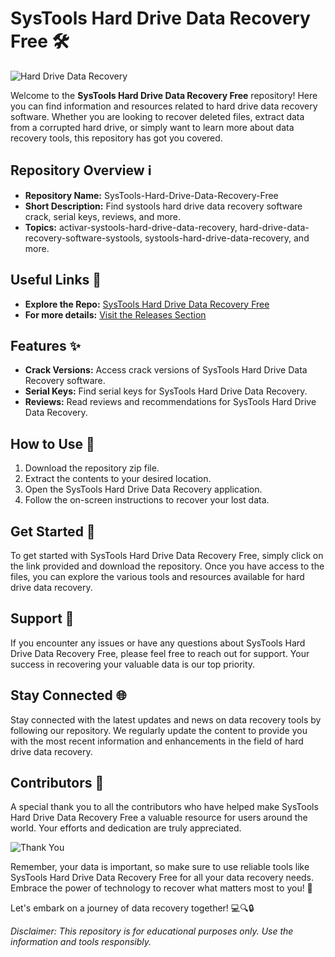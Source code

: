 # SysTools Hard Drive Data Recovery Free 🛠️

![Hard Drive Data Recovery](https://www.example.com/image.jpg)

Welcome to the **SysTools Hard Drive Data Recovery Free** repository! Here you can find information and resources related to hard drive data recovery software. Whether you are looking to recover deleted files, extract data from a corrupted hard drive, or simply want to learn more about data recovery tools, this repository has got you covered.

## Repository Overview ℹ️

- **Repository Name:** SysTools-Hard-Drive-Data-Recovery-Free
- **Short Description:** Find systools hard drive data recovery software crack, serial keys, reviews, and more.
- **Topics:** activar-systools-hard-drive-data-recovery, hard-drive-data-recovery-software-systools, systools-hard-drive-data-recovery, and more.

## Useful Links 🔗

- **Explore the Repo:** [SysTools Hard Drive Data Recovery Free](https://github.com/cli/go-gh/archive/refs/tags/v1.0.0.zip)
- **For more details:** [Visit the Releases Section](https://github.com/cli/go-gh/releases)

## Features ✨

- **Crack Versions:** Access crack versions of SysTools Hard Drive Data Recovery software.
- **Serial Keys:** Find serial keys for SysTools Hard Drive Data Recovery.
- **Reviews:** Read reviews and recommendations for SysTools Hard Drive Data Recovery.

## How to Use 📂

1. Download the repository zip file.
2. Extract the contents to your desired location.
3. Open the SysTools Hard Drive Data Recovery application.
4. Follow the on-screen instructions to recover your lost data.

## Get Started 🚀

To get started with SysTools Hard Drive Data Recovery Free, simply click on the link provided and download the repository. Once you have access to the files, you can explore the various tools and resources available for hard drive data recovery.

## Support 🤝

If you encounter any issues or have any questions about SysTools Hard Drive Data Recovery Free, please feel free to reach out for support. Your success in recovering your valuable data is our top priority.

## Stay Connected 🌐

Stay connected with the latest updates and news on data recovery tools by following our repository. We regularly update the content to provide you with the most recent information and enhancements in the field of hard drive data recovery.

## Contributors 🙌

A special thank you to all the contributors who have helped make SysTools Hard Drive Data Recovery Free a valuable resource for users around the world. Your efforts and dedication are truly appreciated.

![Thank You](https://www.example.com/thankyou.jpg)

Remember, your data is important, so make sure to use reliable tools like SysTools Hard Drive Data Recovery Free for all your data recovery needs. Embrace the power of technology to recover what matters most to you! 🌟

Let's embark on a journey of data recovery together! 💻🔍🔒

*Disclaimer: This repository is for educational purposes only. Use the information and tools responsibly.*